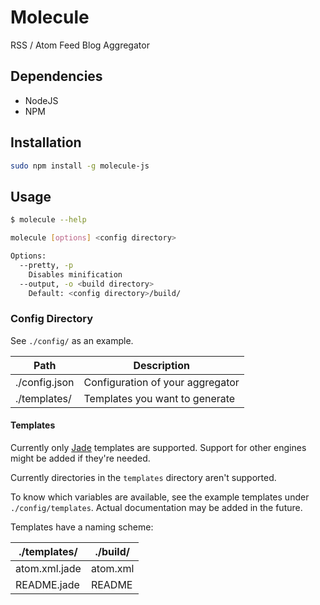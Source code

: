 # Molecule
RSS / Atom Feed Blog Aggregator

## Dependencies

- NodeJS
- NPM

## Installation

```sh
sudo npm install -g molecule-js
```

## Usage

```sh
$ molecule --help

molecule [options] <config directory>

Options:
  --pretty, -p
    Disables minification
  --output, -o <build directory>
    Default: <config directory>/build/
```

### Config Directory

See `./config/` as an example.

Path          | Description
------------- | -------------
./config.json | Configuration of your aggregator
./templates/  | Templates you want to generate

#### Templates

Currently only [Jade](http://jade-lang.com/) templates are supported.
Support for other engines might be added if they're needed.

Currently directories in the `templates` directory aren't supported.

To know which variables are available, see the example templates under
`./config/templates`. Actual documentation may be added in the future.

Templates have a naming scheme:

./templates/  | ./build/
------------- | -------------
atom.xml.jade | atom.xml
README.jade   | README

